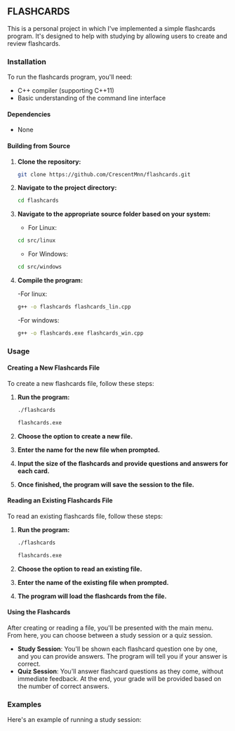 ## FLASHCARDS

This is a personal project in which I've implemented a simple flashcards program. It's designed to help with studying by allowing users to create and review flashcards.

### Installation

To run the flashcards program, you'll need:

- C++ compiler (supporting C++11)
- Basic understanding of the command line interface

#### Dependencies

- None

#### Building from Source

1. **Clone the repository:**

    ```bash
    git clone https://github.com/CrescentMnn/flashcards.git
    ```

2. **Navigate to the project directory:**

    ```bash
    cd flashcards
    ```

3. **Navigate to the appropriate source folder based on your system:**

    - For Linux:
    
    ```bash
    cd src/linux
    ```
    
    - For Windows:
    
    ```bash
    cd src/windows
    ```

4. **Compile the program:**

    -For linux:

    ```bash
    g++ -o flashcards flashcards_lin.cpp
    ```

    -For windows:

    ```bash
    g++ -o flashcards.exe flashcards_win.cpp
    ```

### Usage

#### Creating a New Flashcards File

To create a new flashcards file, follow these steps:

1. **Run the program:**

    ```bash
    ./flashcards
    ```
    
    ```bash
    flashcards.exe
    ```

2. **Choose the option to create a new file.**
3. **Enter the name for the new file when prompted.**
4. **Input the size of the flashcards and provide questions and answers for each card.**
5. **Once finished, the program will save the session to the file.**

#### Reading an Existing Flashcards File

To read an existing flashcards file, follow these steps:

1. **Run the program:**

    ```bash
    ./flashcards
    ```

    ```bash
    flashcards.exe
    ```

2. **Choose the option to read an existing file.**
3. **Enter the name of the existing file when prompted.**
4. **The program will load the flashcards from the file.**

#### Using the Flashcards

After creating or reading a file, you'll be presented with the main menu. From here, you can choose between a study session or a quiz session.

- **Study Session**: You'll be shown each flashcard question one by one, and you can provide answers. The program will tell you if your answer is correct.
- **Quiz Session**: You'll answer flashcard questions as they come, without immediate feedback. At the end, your grade will be provided based on the number of correct answers.

### Examples

Here's an example of running a study session:

